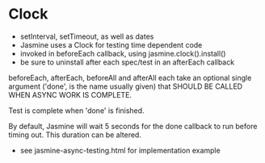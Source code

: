 # Clock

- setInterval, setTimeout, as well as dates
- Jasmine uses a Clock for testing time dependent code
- invoked in beforeEach callback, using jasmine.clock().install()
- be sure to uninstall after each spec/test in an afterEach callback

beforeEach, afterEach, beforeAll and afterAll each take an optional single argument ('done', is the name usually given) that SHOULD BE CALLED WHEN ASYNC WORK IS COMPLETE.

Test is complete when 'done' is finished.

By default, Jasmine will wait 5 seconds for the done callback to run before timing out. This duration can be altered.

- see jasmine-async-testing.html for implementation example
